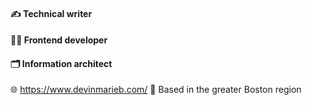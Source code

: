 #### ✍ Technical writer
#### 👩‍💻 Frontend developer
#### 🗂 Information architect

🌐 https://www.devinmarieb.com/
🌊 Based in the greater Boston region
